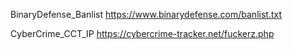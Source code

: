BinaryDefense_Banlist
https://www.binarydefense.com/banlist.txt

CyberCrime_CCT_IP
https://cybercrime-tracker.net/fuckerz.php
